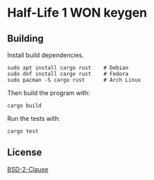 # Half-Life 1 WON keygen

## Building

Install build dependencies.

```
sudo apt install cargo rust    # Debian
sudo dnf install cargo rust    # Fedora
sudo pacman -S cargo rust      # Arch Linux
```

Then build the program with:

```
cargo build
```

Run the tests with:

```
cargo test
```

## License

[BSD-2-Clause](LICENSE)

